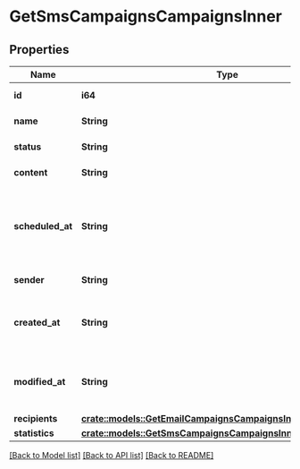 # GetSmsCampaignsCampaignsInner

## Properties

Name | Type | Description | Notes
------------ | ------------- | ------------- | -------------
**id** | **i64** | ID of the SMS Campaign | 
**name** | **String** | Name of the SMS Campaign | 
**status** | **String** | Status of the SMS Campaign | 
**content** | **String** | Content of the SMS Campaign | 
**scheduled_at** | **String** | UTC date-time on which SMS campaign is scheduled. Should be in YYYY-MM-DDTHH:mm:ss.SSSZ format | 
**sender** | **String** | Sender of the SMS Campaign | 
**created_at** | **String** | Creation UTC date-time of the SMS campaign (YYYY-MM-DDTHH:mm:ss.SSSZ) | 
**modified_at** | **String** | UTC date-time of last modification of the SMS campaign (YYYY-MM-DDTHH:mm:ss.SSSZ) | 
**recipients** | [**crate::models::GetEmailCampaignsCampaignsInnerAllOfRecipients**](getEmailCampaigns_campaigns_inner_allOf_recipients.md) |  | 
**statistics** | [**crate::models::GetSmsCampaignsCampaignsInnerAllOfStatistics**](getSmsCampaigns_campaigns_inner_allOf_statistics.md) |  | 

[[Back to Model list]](../README.md#documentation-for-models) [[Back to API list]](../README.md#documentation-for-api-endpoints) [[Back to README]](../README.md)


